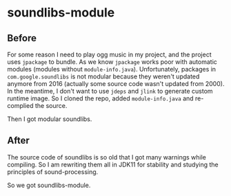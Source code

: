 # soundlibs-module

## Before

 For some reason I need to play ogg music in my project, and the project uses `jpackage` to bundle.
 As we know `jpackage` works poor with automatic modules (modules without `module-info.java`).
 Unfortunately, packages in `com.google.soundlibs` is not modular because they weren't updated anymore
 from 2016 (actually some source code wasn't updated from 2000). In the meantime, I don't want to
 use `jdeps` and `jlink` to generate custom runtime image. So I cloned the repo, added `module-info.java`
 and re-complied the source.

 Then I got modular soundlibs.

## After

 The source code of soundlibs is so old that I got many warnings while compiling. So I am rewriting
 them all in JDK11 for stability and studying the principles of sound-processing.
 
 So we got soundlibs-module.
